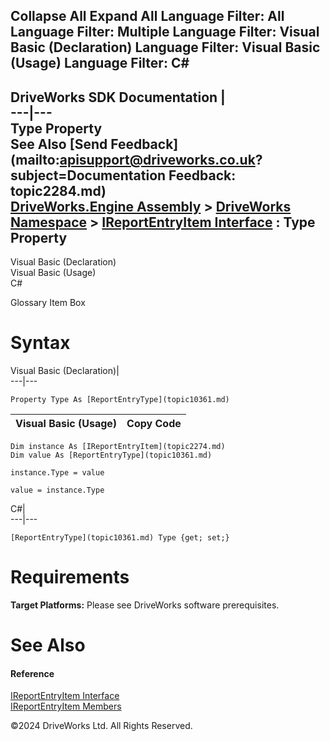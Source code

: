        

 Collapse All Expand All  Language Filter: All  Language Filter: Multiple  Language Filter: Visual Basic (Declaration) Language Filter: Visual Basic (Usage) Language Filter: C#  
---  
DriveWorks SDK Documentation  |   
---|---  
Type Property   
See Also [Send Feedback](mailto:apisupport@driveworks.co.uk?subject=Documentation Feedback: topic2284.md)  
[DriveWorks.Engine Assembly](topic2156.md) > [DriveWorks Namespace](topic2159.md) > [IReportEntryItem Interface](topic2274.md) : Type Property  
---  
  
Visual Basic (Declaration)    
Visual Basic (Usage)    
C# 

Glossary Item Box

# Syntax

Visual Basic (Declaration)|   
---|---  
      
    
    Property Type As [ReportEntryType](topic10361.md)  
  
Visual Basic (Usage)| Copy Code  
---|---  
      
    
    Dim instance As [IReportEntryItem](topic2274.md)
    Dim value As [ReportEntryType](topic10361.md)
     
    instance.Type = value
     
    value = instance.Type  
  
C#|   
---|---  
      
    
    [ReportEntryType](topic10361.md) Type {get; set;}  
  
# Requirements

**Target Platforms:** Please see DriveWorks software prerequisites.

# See Also

#### Reference

[IReportEntryItem Interface](topic2274.md)   
[IReportEntryItem Members](topic2275.md)

©2024 DriveWorks Ltd. All Rights Reserved.
